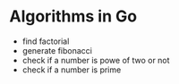 # Algorithms in Go

- find factorial
- generate fibonacci
- check if a number is powe of two or not
- check if a number is prime
